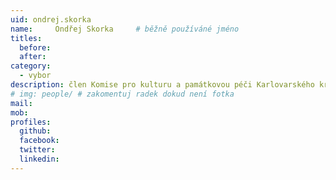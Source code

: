 ```yaml
---
uid: ondrej.skorka
name:     Ondřej Skorka  	# běžně používáné jméno
titles:
  before:
  after:
category:
  - vybor
description: člen Komise pro kulturu a památkovou péči Karlovarského kraje
# img: people/ # zakomentuj radek dokud není fotka
mail:
mob: 
profiles:
  github:
  facebook:
  twitter:
  linkedin:
---
```



